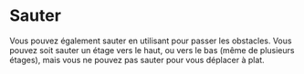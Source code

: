 # Sauter #

Vous pouvez également sauter en utilisant pour passer les obstacles. Vous pouvez soit sauter un étage vers le haut, ou
vers le bas (même de plusieurs étages), mais vous ne pouvez pas sauter pour
vous déplacer à plat.

